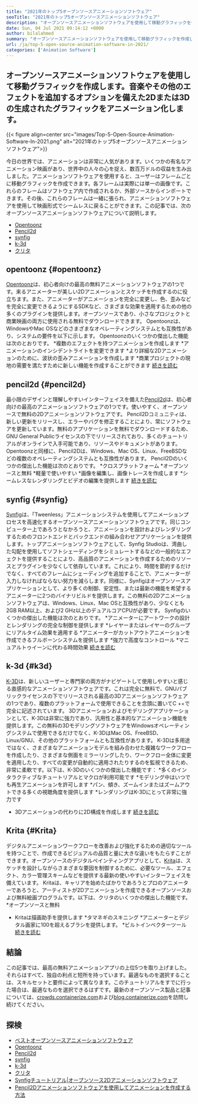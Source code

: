 ```yaml
---
title: "2021年のトップ5オープンソースアニメーションソフトウェア" 
seoTitle: "2021年のトップ5オープンソースアニメーションソフトウェア" 
description: "オープンソースアニメーションソフトウェアを使用して移動グラフィックを作成します。音楽やその他のエフェクトを追加するオプションを備えた2Dまたは3Dの生成されたグラフィックをアニメーション化します。" 
date: Sun, 04 Jul 2021 09:14:12 +0000
author: bilalahmed
summary: "オープンソースアニメーションソフトウェアを使用して移動グラフィックを作成します。音楽やその他のエフェクトを追加するオプションを備えた2Dまたは3Dの生成されたグラフィックをアニメーション化します。" 
url: /ja/top-5-open-source-animation-software-in-2021/
categories: ['Animation Software']
---
```


## オープンソースアニメーションソフトウェアを使用して移動グラフィックを作成します。音楽やその他のエフェクトを追加するオプションを備えた2Dまたは3Dの生成されたグラフィックをアニメーション化します。

{{< figure align=center src="images/Top-5-Open-Source-Animation-Software-In-2021.png" alt="2021年のトップ5オープンソースアニメーションソフトウェア">}}

今日の世界では、アニメーションは非常に人気があります。いくつかの有名なアニメーション映画があり、世界中の人々の心を捉え、数百万ドルの収益を生み出しました。アニメーションソフトウェアを使用すると、ユーザーはフレームごとに移動グラフィックを作成できます。各フレームは実際には単一の画像です。これらのフレームはソフトウェア内で作成されるか、外部ソースからインポートできます。その後、これらのフレームは一緒に張られ、アニメーションソフトウェアを使用して映画形式でシームレスに戻ることができます。この記事では、次のオープンソースアニメーションソフトウェアについて説明します。
  * [Opentoonz][1]
  * [Pencil2d][2]
  * [synfig][3]
  * [k-3d][4]
  * [クリタ][5]

## opentoonz {#opentoonz}
[Opentoonz][6]は、初心者向けの最高の無料アニメーションソフトウェアの1つです。来るアニメーターが美しい2Dアニメーションとスケッチを作成するのに役立ちます。また、アニメーターがアニメーションを完全に変更し、色、歪みなどを完全に変更できるようにするSDKなど、さまざまな効果を適用するための他の多くのプラグインを提供します。オープンソースであり、小さなプロジェクトと商業映画の両方に使用される無料でダウンロードできます。 Opentoonzは、WindowsやMac OSなどのさまざまなオペレーティングシステムとも互換性があり、システムの要件を以下に示します。 Opentoonzのいくつかの傑出した機能は次のとおりです。
  *複数のエフェクトを持つアニメーションを作成します
  *アニメーションのインシデントライトを変更できます
  *より詳細な2Dアニメーションのために、波状の歪みアニメーションを作成します
  *商業プロジェクトの現地の需要を満たすために新しい機能を作成することができます
[続きを読む][7]

## pencil2d {#pencil2d}
最小限のデザインと理解しやすいインターフェイスを備えた[Pencil2d][8]は、初心者向けの最高のアニメーションソフトウェアの1つです。使いやすく、オープンソースで無料の2Dアニメーションソフトウェアです。 Pencil2Dコミュニティは、新しい更新をリリースし、エラーやバグを修正することにより、常にソフトウェアを更新しています。無料のアプリケーションを無料でダウンロードするため、GNU General Publicライセンスの下でリリースされており、多くのチュートリアルがオンラインで入手可能であり、リソースやドキュメントがあります。 Opentoonzと同様に、Pencil2Dは、Windows、Mac OS、Linux、FreeBSDなどの複数のオペレーティングシステムとも互換性があります。 Pencil2Dのいくつかの傑出した機能は次のとおりです。
  *クロスプラットフォーム
  *オープンソースと無料
  *軽量で使いやすい
  *画像を編集し、画像トレースを作成します
  *シームレスなレンダリングとビデオの編集を提供します
[続きを読む][9]

## synfig {#synfig}
[Synfig][10]は、「Tweenless」アニメーションシステムを使用してアニメーションプロセスを高速化するオープンソースアニメーションソフトウェアです。同じコンピューター上であろうとなかろうと、アニメーションを設計およびレンダリングするためのフロントエンドとバックエンドの組み合わせアプリケーションを提供します。トップアニメーションソフトウェアとして、Synfig Studioは、湾曲した勾配を使用してソフトシェーディングをシミュレートするなどの一般的なエフェクトを提供することにより、高品質のアニメーションを作成するためのリソースとプラグインを少なくして依存しています。これにより、時間を節約するだけでなく、すべてのフレームにシェーディングを追加することで、アニメーターが入力しなければならない努力を減らします。同様に、Synfigはオープンソースアプリケーションとして、より多くの制御、安定性、または最新の機能を希望するアニメーターに2つのバイナリビルドを提供します。この無料の2Dアニメーションソフトウェアは、Windows、Linux、Mac OSと互換性があり、少なくとも2GB RAM以上、および2 GHz以上のデュアルコアCPUが必要です。 Synfigのいくつかの傑出した機能は次のとおりです。
  *アニメーターにアートワークの設計とレンダリングの完全な制御を提供します
  *レイヤーまたはレイヤーのグループにリアルタイム効果を適用する
  *アニメーターがカットアウトアニメーションを作成できるフルボーンシステムを提供します
  *強力で高度なコントロール
  *マニュアルトゥイーンに代わる時間効果
[続きを読む][11]

## k-3d {#k3d}
[K-3D][12]は、新しいユーザーと専門家の両方がナビゲートして使用しやすいと感じる直感的なアニメーションソフトウェアです。これは完全に無料で、GNUパブリックライセンスの下でリリースされる最高の3Dアニメーションソフトウェアの1つであり、複数のプラットフォームで使用できることを念頭に置いてC ++で完全に記述されています。 3Dアニメーションおよびモデリングアプリケーションとして、K-3Dは非常に強力であり、汎用性と基本的なアニメーション機能を提供します。この無料の3DモデリングソフトウェアをWindowsオペレーティングシステムで使用できるだけでなく、K-3DはMac OS、FreeBSD、Linux/GNU、その他のプラットフォームとも互換性があります。 K-3Dは多用途ではなく、さまざまなアニメーションモデルを組み合わせた複雑なワークフローを作成したり、さまざまな側面をミラーリングしたり、ワークフロー全体に変更を適用したり、すべての変更が自動的に適用されたりするのを監視できるため、非常に柔軟です。以下は、K-3Dのいくつかの傑出した機能です：
  *多くのインタラクティブなチュートリアルとマクロが利用可能です
  *モデリング中はいつでも再生アニメーションを許可します
  *パン、傾き、ズームインまたはズームアウトできる多くの視聴角度を提供します
  *レンダリングはK-3Dにとって非常に強力です
  * 3Dア​​ニメーションの代わりに2D構成を作成します
[続きを読む][13]

## Krita {#Krita}
デジタルアニメーションワークフローを改善および強化するための適切なツールを持つことで、作成できるビジュアルの品質と量に大きな違いをもたらすことができます。オープンソースのデジタルペインティングアプリとして、[Krita][14]は、スケッチを設計しながらさまざまな要因を制御するために、必要なツール、エフェクト、カラー管理スキームなどを提供する最新の使いやすいインターフェイスを備えています。 Kritaは、キャリアを始めたばかりであろうとプロのアニメーターであろうと、アーティストが2Dアニメーションを作成できるオープンソースおよび無料絵画プログラムです。以下は、クリタのいくつかの傑出した機能です。
  *オープンソースと無料
  * Kritaは描画助手を提供します
  *タマネギのスキニング
  *アニメーターとデジタル画家に100を超えるブラシを提供します。
  *ビルトインベクターツール
[続きを読む][15]

## 結論
この記事では、最高の無料アニメーションアプリの上位5つを取り上げました。それらはすべて、独自の利点と短所を持っています。最適なものを選択することは、スキルセットと要件によって異なります。このチュートリアルをすでに行った場合は、最適なものを選択できるはずです。最新のオープンソース製品と記事については、[crowds.containerize.com][16]および[blog.containerize.com][17]を訪問し続けてください。

## 探検
  * [ベストオープンソースアニメーションソフトウェア][18]
  * [Opentoonz][7]
  * [Pencil2d][9]
  * [synfig][11]
  * [k-3d][13]
  * [クリタ][15]
  * [Synfigチュートリアル|オープンソース2Dアニメーションソフトウェア][19]
  * [Pencil2Dアニメーションソフトウェアを使用してアニメーションを作成する方法][20]

  
[1]: #opentoonz
[2]: #pencil2d
[3]: #synfig
[4]: #k3d
[5]: #krita
[6]: https://opentoonz.github.io/e/
[7]: https://products.containerize.com/animation-software/opentoonz/
[8]: https://www.pencil2d.org/
[9]: https://products.containerize.com/animation-software/pencil2d/
[10]: https://www.synfig.org/
[11]: https://products.containerize.com/animation-software/synfig/
[12]: http://www.k-3d.org/
[13]: https://products.containerize.com/animation-software/k3d/
[14]: https://krita.org/en/
[15]: https://products.containerize.com/animation-software/krita/
[16]: https://products.containerize.com/
[17]: https://blog.containerize.com/
[18]: https://products.containerize.com/animation-software/
[19]: https://blog.containerize.com/animation-software/synfig-tutorial-an-open-source-2d-animation-software/
[20]: https://blog.containerize.com/animation-software/how-to-create-animations-with-pencil2d-animation-software/

